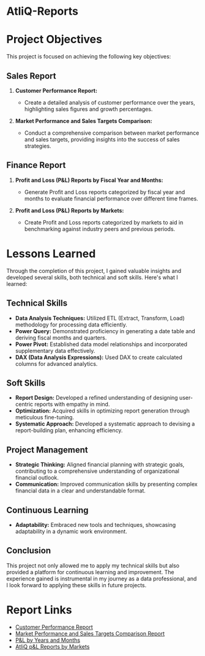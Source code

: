 # AtliQ-Reports
# Project Objectives

This project is focused on achieving the following key objectives:

## Sales Report

1. **Customer Performance Report:**
   - Create a detailed analysis of customer performance over the years, highlighting sales figures and growth percentages.

2. **Market Performance and Sales Targets Comparison:**
   - Conduct a comprehensive comparison between market performance and sales targets, providing insights into the success of sales strategies.

## Finance Report

1. **Profit and Loss (P&L) Reports by Fiscal Year and Months:**
   - Generate Profit and Loss reports categorized by fiscal year and months to evaluate financial performance over different time frames.

2. **Profit and Loss (P&L) Reports by Markets:**
   - Create Profit and Loss reports categorized by markets to aid in benchmarking against industry peers and previous periods.

# Lessons Learned

Through the completion of this project, I gained valuable insights and developed several skills, both technical and soft skills. Here's what I learned:

## Technical Skills

- **Data Analysis Techniques:** Utilized ETL (Extract, Transform, Load) methodology for processing data efficiently.
- **Power Query:** Demonstrated proficiency in generating a date table and deriving fiscal months and quarters.
- **Power Pivot:** Established data model relationships and incorporated supplementary data effectively.
- **DAX (Data Analysis Expressions):** Used DAX to create calculated columns for advanced analytics.

## Soft Skills

- **Report Design:** Developed a refined understanding of designing user-centric reports with empathy in mind.
- **Optimization:** Acquired skills in optimizing report generation through meticulous fine-tuning.
- **Systematic Approach:** Developed a systematic approach to devising a report-building plan, enhancing efficiency.

## Project Management

- **Strategic Thinking:** Aligned financial planning with strategic goals, contributing to a comprehensive understanding of organizational financial outlook.
- **Communication:** Improved communication skills by presenting complex financial data in a clear and understandable format.

## Continuous Learning

- **Adaptability:** Embraced new tools and techniques, showcasing adaptability in a dynamic work environment.

## Conclusion

This project not only allowed me to apply my technical skills but also provided a platform for continuous learning and improvement. The experience gained is instrumental in my journey as a data professional, and I look forward to applying these skills in future projects.

# Report Links
- [Customer Performance Report](https://github.com/msankar12/Excel-AtliQ-Reports/blob/main/Customer%20Performance%20Report.pdf)
- [Market Performance and Sales Targets Comparison Report](https://github.com/msankar12/Excel-AtliQ-Reports/blob/main/AtliQ%20P%20%26%20L%20Reports%20by%20Markets.pdf)
- [P&L by Years and Months](https://github.com/msankar12/Excel-AtliQ-Reports/blob/main/P%20%26%20L%20by%20Years%20and%20Months.pdf)
- [AtliQ p&L Reports by Markets](https://github.com/msankar12/Excel-AtliQ-Reports/blob/main/AtliQ%20P%20%26%20L%20Reports%20by%20Markets.pdf)
